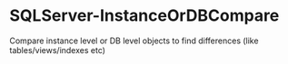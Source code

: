 # SQLServer-InstanceOrDBCompare
Compare instance level or DB level objects to find differences (like tables/views/indexes etc)
